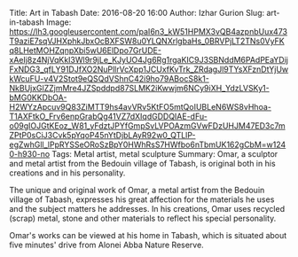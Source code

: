 Title: Art in Tabash
Date: 2016-08-20 16:00
Author: Izhar Gurion
Slug: art-in-tabash
Image: https://lh3.googleusercontent.com/paI6n3_kW51HPMX3vQB4azpnbUux473T9aziE7sqVJHXphkJbxOcBXFSW8u0YLQNXrlgbaHs_0BRVPjLT2TNs0VyFKq8LHetMOHZqnpXbi5wU6ElDpo7GrUDE-xAeIj8z4NjVqKkI3Wl9r9jLe_KJyUO4Jg6Rg1rgaKIC9J3SBNddM6PAdPEaYDijFxNDG3_qfLY91DJfXO2NuPllrVcXpp1JCUxfKvTrk_ZRdagJl9TYsXFznDtYjUwkWcuFU-v4V2Stot9eQSQdVShnC42i9ho79ABocS8k1-NkBUjxGlZZjmMre4JZSpddpd87SLMK2iKwwjm6NCy9iXH_YdzLVSKy1-bMG0KKDbOA-H2WYzApcuv9Q83ZiMTT9hs4avVRv5KtFO5mtQoIUBLeN6WS8vHhoa-T1AXFtkO_Frv6enpGrabQg41VZ7dXIqdGDDQIAE-dFu-o09gIOJGtKEoz_W81_yFdztJPYfGmpSvLVPOAzmGVwFDzUHJM47ED3c7mZPtP0sCiJ3Cvk5pYqoP45nYtDjbLAyR92w0_QTLlP-egZwhGll_lPpRYSSeORoSzBpY0HWhRsS7HWfbo6nTbmUK162gCbM=w1240-h930-no
Tags: Metal artist, metal sculpture
Summary: Omar, a sculptor and metal artist from the Bedouin village of Tabash, is original both in his creations and in his personality.

The unique and original work of Omar, a metal artist from the Bedouin village of
Tabash,  expresses his great affection for the materials he uses and the subject
matters he addresses.  In his creations, Omar uses recycled (scrap) metal, stone
and other materials to reflect his special personality.

Omar's works can be viewed at his home in Tabash, which is situated about five
minutes'  drive from Alonei Abba Nature Reserve.
